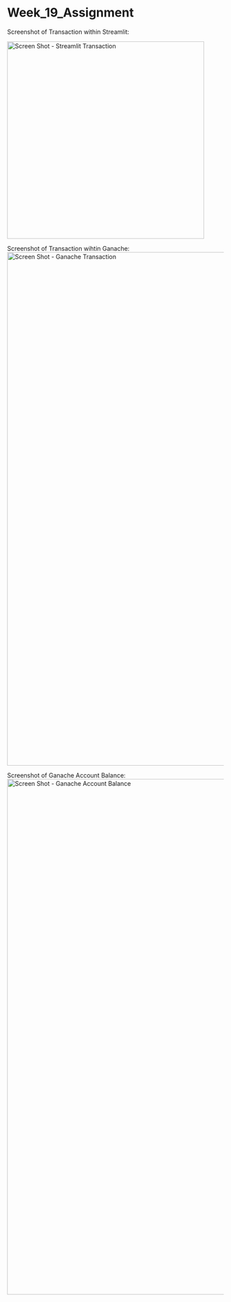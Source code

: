 # Week_19_Assignment

Screenshot of Transaction within Streamlit:

<img width="458" alt="Screen Shot - Streamlit Transaction" src="https://user-images.githubusercontent.com/103994978/191920057-410485d4-a96b-4f32-82aa-934f2237ec05.png">

Screenshot of Transaction wihtin Ganache:
<img width="1192" alt="Screen Shot - Ganache Transaction" src="https://user-images.githubusercontent.com/103994978/191920184-35632d0d-b586-4c42-b630-1aa82c70cadd.png">

Screenshot of Ganache Account Balance:
<img width="1197" alt="Screen Shot - Ganache Account Balance" src="https://user-images.githubusercontent.com/103994978/191920829-ce3eff75-12e1-4dbb-9a3c-d401a7ebe475.png">
